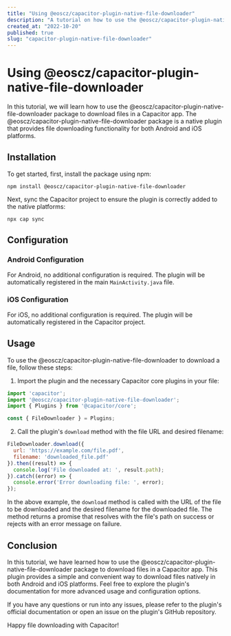 ```yaml
---
title: "Using @eoscz/capacitor-plugin-native-file-downloader"
description: "A tutorial on how to use the @eoscz/capacitor-plugin-native-file-downloader package for file downloading in Capacitor."
created_at: "2022-10-20"
published: true
slug: "capacitor-plugin-native-file-downloader"
---
```


# Using @eoscz/capacitor-plugin-native-file-downloader

In this tutorial, we will learn how to use the @eoscz/capacitor-plugin-native-file-downloader package to download files in a Capacitor app. The @eoscz/capacitor-plugin-native-file-downloader package is a native plugin that provides file downloading functionality for both Android and iOS platforms.

## Installation

To get started, first, install the package using npm:

```shell
npm install @eoscz/capacitor-plugin-native-file-downloader
```

Next, sync the Capacitor project to ensure the plugin is correctly added to the native platforms:

```shell
npx cap sync
```

## Configuration

### Android Configuration

For Android, no additional configuration is required. The plugin will be automatically registered in the main `MainActivity.java` file.

### iOS Configuration

For iOS, no additional configuration is required. The plugin will be automatically registered in the Capacitor project.

## Usage

To use the @eoscz/capacitor-plugin-native-file-downloader to download a file, follow these steps:

1. Import the plugin and the necessary Capacitor core plugins in your file:

```javascript
import 'capacitor';
import '@eoscz/capacitor-plugin-native-file-downloader';
import { Plugins } from '@capacitor/core';

const { FileDownloader } = Plugins;
```

2. Call the plugin's `download` method with the file URL and desired filename:

```javascript
FileDownloader.download({
  url: 'https://example.com/file.pdf',
  filename: 'downloaded_file.pdf'
}).then((result) => {
  console.log('File downloaded at: ', result.path);
}).catch((error) => {
  console.error('Error downloading file: ', error);
});
```

In the above example, the `download` method is called with the URL of the file to be downloaded and the desired filename for the downloaded file. The method returns a promise that resolves with the file's path on success or rejects with an error message on failure.

## Conclusion

In this tutorial, we have learned how to use the @eoscz/capacitor-plugin-native-file-downloader package to download files in a Capacitor app. This plugin provides a simple and convenient way to download files natively in both Android and iOS platforms. Feel free to explore the plugin's documentation for more advanced usage and configuration options.

If you have any questions or run into any issues, please refer to the plugin's official documentation or open an issue on the plugin's GitHub repository.

Happy file downloading with Capacitor!